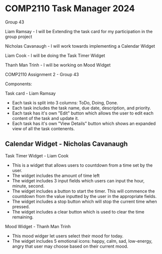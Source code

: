# COMP2110 Task Manager 2024

Group 43

Liam Ramsay - 
I will be Extending the task card for my participation in the group project

Nicholas Cavanaugh -
I will work towards implementing a Calendar Widget

Liam Cook - 
I will be doing the Task Timer Widget

Thanh Man Trinh -
I will be working on Mood Widget


COMP2110 Assignment 2 - Group 43

Components:

Task card - Liam Ramsay
- Each task is split into 3 columns: ToDo, Doing, Done.
- Each task includes the task name, due date, description, and priority.
- Each task has it's own "Edit" button which allows the user to edit each content of the task and update it.
- Each task has it's own "View Details" button which shows an expanded view of all the task contenents.

Calendar Widget - Nicholas Cavanaugh
- 

Task Timer Widget - Liam Cook
- This is a widget that allows users to countdown from a time set by the user.
- The widget includes the amount of time left
- The widget includes 3 input fields which users can input the hour, minute, second.
- The widget includes a button to start the timer. This will commence the countdown from the value inputted by the user in the appropriate fields.
- The widget includes a stop button which will stop the current time when pressed.
- The widget includes a clear button which is used to clear the time remaining.

Mood Widget - Thanh Man Trinh
- This mood widger let users select their mood for today.
- The widget includes 5 emotional icons: happy, calm, sad, low-energy, angry that user may choose based on their current mood.



